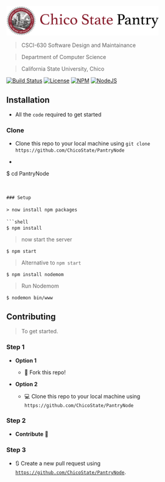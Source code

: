 <a href="https://chicopantry.herokuapp.com/"><img src="public/images/logo.png" title="ChicoPantry" width=400 alt="ChicoPantry" style="width:400px;"></a>

<!-- # Chico Pantry  -->

> CSCI-630 Software Design and Maintainance

> Department of Computer Science

> California State University, Chico


[![Build Status](http://img.shields.io/travis/badges/badgerbadgerbadger.svg?style=flat-square)](https://travis-ci.org/badges/badgerbadgerbadger) 
[![License](http://img.shields.io/:license-mit-blue.svg?style=flat-square)](http://badges.mit-license.org) 
[![NPM](https://badge.fury.io/js/nodejs.svg)](https://badge.fury.io/js/nodejs.svg)
[![NodeJS](https://img.shields.io/github/languages/top/badges/shields.svg)](https://img.shields.io/github/languages/top/badges/shields.svg)



## Installation

- All the `code` required to get started

### Clone

- Clone this repo to your local machine using `git clone https://github.com/ChicoState/PantryNode`
- ```shell
$ cd PantryNode
```


### Setup

> now install npm packages

```shell
$ npm install
```

> now start the server

```shell
$ npm start
```

> Alternative to `npm start`

```shell
$ npm install nodemom
```

> Run Nodemom

```shell
$ nodemon bin/www
```




## Contributing

> To get started.

### Step 1

- **Option 1**
    - 🍴 Fork this repo!

- **Option 2**
    - 💻 Clone this repo to your local machine using `https://github.com/ChicoState/PantryNode`

### Step 2

- **Contribute** 🔨

### Step 3

- 🔃 Create a new pull request using <a href="https://github.com/ChicoState/PantryNode" target="_blank">`https://github.com/ChicoState/PantryNode`</a>.


